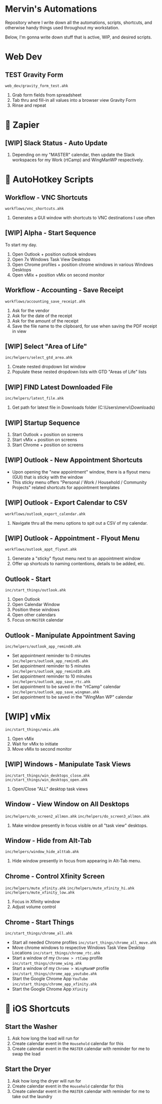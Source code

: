 # Mervin's Automations
Repository where I write down all the automations, scripts, shortcuts, and otherwise handy things used throughout my workstation.

Below, I'm gonna write down stuff that is active, WIP, and desired scripts.

# Web Dev
## TEST Gravity Form
`web_dev/gravity_form_test.ahk`
1. Grab form fields from spreadsheet
2. Tab thru and fill-in all values into a browser view Gravity Form
3. Rinse and repeat

# 📜 Zapier
## [WIP] Slack Status - Auto Update
1. Depending on my "MASTER" calendar, then update the Slack workspaces for my Work (rtCamp) and WingManWP respectively.

# 📜 AutoHotkey Scripts
## Workflow - VNC Shortcuts
`workflows/vnc_shortcuts.ahk`
1. Generates a GUI window with shortcuts to VNC destinations I use often

## [WIP] Alpha - Start Sequence
To start my day.
1. Open Outlook + position outlook windows
2. Open 7x Windows Task View Desktops
3. Open Chrome profiles + position chrome windows in various Windows Desktops
4. Open vMix + position vMix on second monitor

## Workflow - Accounting - Save Receipt
`workflows/accounting_save_receipt.ahk`
1. Ask for the vendor
2. Ask for the date of the receipt
3. Ask for the amount of the receipt
4. Save the file name to the clipboard, for use when saving the PDF receipt in view

## [WIP] Select "Area of Life"
`inc/helpers/select_gtd_area.ahk` 
1. Create nested dropdown list window
2. Populate these nested dropdown lists with GTD "Areas of Life" lists

## [WIP] FIND Latest Downloaded File
`inc/helpers/latest_file.ahk`
1. Get path for latest file in Downloads folder (C:\Users\mervi\Downloads)

## [WIP] Startup Sequence
1. Start Outlook + position on screens
2. Start vMix + position on screens
3. Start Chrome + position on screens

## [WIP] Outlook - New Appointment Shortcuts
* Upon opening the "new appointment" window, there is a flyout menu (GUI) that is sticky with the window
* This sticky menu offers "Personal / Work / Household / Community Projects" related shortcuts for appointment templates

## [WIP] Outlook - Export Calendar to CSV
`workflows/outlook_export_calendar.ahk`
1. Navigate thru all the menu options to spit out a CSV of my calendar.

## [WIP] Outlook - Appointment - Flyout Menu
`workflows/outlook_appt_flyout.ahk`
1. Generate a "sticky" flyout menu next to an appointment window
2. Offer up shortcuts to naming contentions, details to be added, etc.

## Outlook - Start
`inc/start_things/outlook.ahk`
1. Open Outlook
2. Open Calendar Window
3. Position these windows
4. Open other calendars
5. Focus on `MASTER` calendar

## Outlook - Manipulate Appointment Saving
`inc/helpers/outlook_app_remind0.ahk`
* Set appointment reminder to 0 minutes
`inc/helpers/outlook_app_remind5.ahk`
* Set appointment reminder to 5 minutes
`inc/helpers/outlook_app_remind10.ahk`
* Set appointment reminder to 10 minutes
`inc/helpers/outlook_app_save_rtc.ahk`
* Set appointment to be saved in the "rtCamp" calendar
`inc/helpers/outlook_app_save_wingman.ahk`
* Set appointment to be saved in the "WingMan WP" calendar

# [WIP] vMix
`inc/start_things/vmix.ahk`
1. Open vMix
2. Wait for vMix to initiate
3. Move vMix to second monitor

## [WIP] Windows - Manipulate Task Views
`inc/start_things/win_desktops_close.ahk`
`inc/start_things/win_desktops_open.ahk`
1. Open/Close "ALL" desktop task views

## Window - View Window on All Desktops
`inc/helpers/do_screen2_allmon.ahk`
`inc/helpers/do_screen3_allmon.ahk`
1. Make window presently in focus visible on all "task view" desktops.

## Window - Hide from Alt-Tab
`inc/helpers/window_hide_alttab.ahk`
1. Hide window presently in focus from appearing in Alt-Tab menu.

## Chrome - Control Xfinity Screen
`inc/helpers/mute_xfinity.ahk`
`inc/helpers/mute_xfinity_hi.ahk`
`inc/helpers/mute_xfinity_low.ahk`
1. Focus in Xfinity window
2. Adjust volume control

## Chrome - Start Things
`inc/start_things/chrome_all.ahk`
* Start all needed Chrome profiles
`inc/start_things/chrome_all_move.ahk`
* Move chrome windows to respective Windows Task View Desktop Locations
`inc/start_things/chrome_rtc.ahk`
* Start a window of my `Chrome > rtCamp` profile
`inc/start_things/chrome_wing.ahk`
* Start a window of my `Chrome > WingManWP` profile
`inc/start_things/chrome_app_youtube.ahk`
* Start the Google Chrome App `YouTube`
`inc/start_things/chrome_app_xfinity.ahk`
* Start the Google Chrome App `Xfinity`

# 📜 iOS Shortcuts
## Start the Washer
1. Ask how long the load will run for
2. Create calendar event in the `Household` calendar for this
3. Create calendar event in the `MASTER` calendar with reminder for me to swap the load 
## Start the Dryer
1. Ask how long the dryer will run for
2. Create calendar event in the `Household` calendar for this
3. Create calendar event in the `MASTER` calendar with reminder for me to take out the laundry
